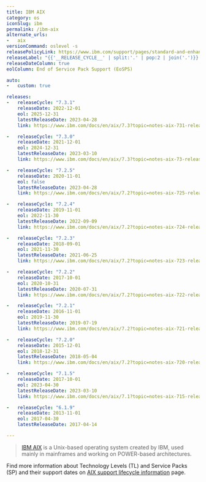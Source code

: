 ```yaml
---
title: IBM AIX
category: os
iconSlug: ibm
permalink: /ibm-aix
alternate_urls:
-   aix
versionCommand: oslevel -s
releasePolicyLink: https://www.ibm.com/support/pages/standard-and-enhanced-ibm-support-lifecycle-policies
releaseLabel: "{{'__RELEASE_CYCLE__' | split:'.' | pop:2 | join('.')}} TL{{'__RELEASE_CYCLE__' | split:'.' | last}}"
releaseDateColumn: true
eolColumn: End of Service Pack Support (EoSPS)

auto:
-   custom: true

releases:
-   releaseCycle: "7.3.1"
    releaseDate: 2022-12-01
    eol: 2025-12-31
    latestReleaseDate: 2023-04-28
    link: https://www.ibm.com/docs/en/aix/7.3?topic=notes-aix-731-release

-   releaseCycle: "7.3.0"
    releaseDate: 2021-12-01
    eol: 2024-12-31
    latestReleaseDate: 2023-03-10
    link: https://www.ibm.com/docs/en/aix/7.3?topic=notes-aix-73-release

-   releaseCycle: "7.2.5"
    releaseDate: 2020-11-01
    eol: false
    latestReleaseDate: 2023-04-28
    link: https://www.ibm.com/docs/en/aix/7.2?topic=notes-aix-725-release

-   releaseCycle: "7.2.4"
    releaseDate: 2019-11-01
    eol: 2022-11-30
    latestReleaseDate: 2022-09-09
    link: https://www.ibm.com/docs/en/aix/7.2?topic=notes-aix-724-release

-   releaseCycle: "7.2.3"
    releaseDate: 2018-09-01
    eol: 2021-11-30
    latestReleaseDate: 2021-06-25
    link: https://www.ibm.com/docs/en/aix/7.2?topic=notes-aix-723-release

-   releaseCycle: "7.2.2"
    releaseDate: 2017-10-01
    eol: 2020-10-31
    latestReleaseDate: 2020-07-31
    link: https://www.ibm.com/docs/en/aix/7.2?topic=notes-aix-722-release

-   releaseCycle: "7.2.1"
    releaseDate: 2016-11-01
    eol: 2019-11-30
    latestReleaseDate: 2019-07-19
    link: https://www.ibm.com/docs/en/aix/7.2?topic=notes-aix-721-release

-   releaseCycle: "7.2.0"
    releaseDate: 2015-12-01
    eol: 2018-12-31
    latestReleaseDate: 2018-05-04
    link: https://www.ibm.com/docs/en/aix/7.2?topic=notes-aix-720-release

-   releaseCycle: "7.1.5"
    releaseDate: 2017-10-01
    eol: 2023-04-30
    latestReleaseDate: 2023-03-10
    link: https://www.ibm.com/docs/en/aix/7.1?topic=notes-aix-715-release

-   releaseCycle: "6.1.9"
    releaseDate: 2013-11-01
    eol: 2017-04-30
    latestReleaseDate: 2017-04-14

---
```


> [IBM AIX](https://www.ibm.com/products/aix) is a Unix-based operating system created by IBM, used
> mainly in mainframes and working on POWER-based architectures.

Find more information about Technology Levels (TL) and Service Packs (SP) and their support dates
on [AIX support lifecycle information](https://www.ibm.com/support/pages/aix-support-lifecycle-information)
page.
